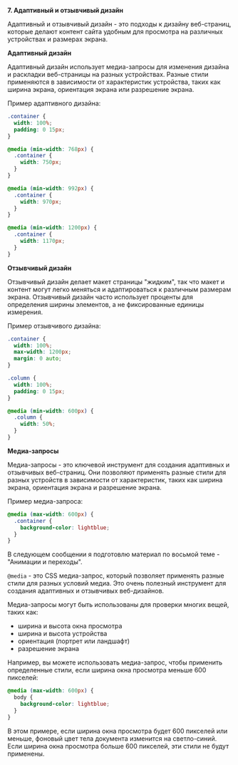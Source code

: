 **7. Адаптивный и отзывчивый дизайн**

Адаптивный и отзывчивый дизайн - это подходы к дизайну веб-страниц, которые делают контент сайта удобным для просмотра на различных устройствах и размерах экрана.

**Адаптивный дизайн**

Адаптивный дизайн использует медиа-запросы для изменения дизайна и раскладки веб-страницы на разных устройствах. Разные стили применяются в зависимости от характеристик устройства, таких как ширина экрана, ориентация экрана или разрешение экрана.

Пример адаптивного дизайна:

```css
.container {
  width: 100%;
  padding: 0 15px;
}

@media (min-width: 768px) {
  .container {
    width: 750px;
  }
}

@media (min-width: 992px) {
  .container {
    width: 970px;
  }
}

@media (min-width: 1200px) {
  .container {
    width: 1170px;
  }
}
```

**Отзывчивый дизайн**

Отзывчивый дизайн делает макет страницы "жидким", так что макет и контент могут легко меняться и адаптироваться к различным размерам экрана. Отзывчивый дизайн часто использует проценты для определения ширины элементов, а не фиксированные единицы измерения.

Пример отзывчивого дизайна:

```css
.container {
  width: 100%;
  max-width: 1200px;
  margin: 0 auto;
}

.column {
  width: 100%;
  padding: 0 15px;
}

@media (min-width: 600px) {
  .column {
    width: 50%;
  }
}
```

**Медиа-запросы**

Медиа-запросы - это ключевой инструмент для создания адаптивных и отзывчивых веб-страниц. Они позволяют применять разные стили для разных устройств в зависимости от характеристик, таких как ширина экрана, ориентация экрана и разрешение экрана.

Пример медиа-запроса:

```css
@media (max-width: 600px) {
  .container {
    background-color: lightblue;
  }
}
```

В следующем сообщении я подготовлю материал по восьмой теме - "Анимации и переходы".



`@media` - это CSS медиа-запрос, который позволяет применять разные стили для разных условий медиа. Это очень полезный инструмент для создания адаптивных и отзывчивых веб-дизайнов.

Медиа-запросы могут быть использованы для проверки многих вещей, таких как:

- ширина и высота окна просмотра
- ширина и высота устройства
- ориентация (портрет или ландшафт)
- разрешение экрана

Например, вы можете использовать медиа-запрос, чтобы применить определенные стили, если ширина окна просмотра меньше 600 пикселей:

```css
@media (max-width: 600px) {
  body {
    background-color: lightblue;
  }
}
```

В этом примере, если ширина окна просмотра будет 600 пикселей или меньше, фоновый цвет тела документа изменится на светло-синий. Если ширина окна просмотра больше 600 пикселей, эти стили не будут применены.